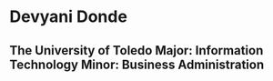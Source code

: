 <h1>
Devyani Donde
</h1>
<h2>
The University of Toledo
Major: Information Technology
Minor: Business Administration
</h2>
